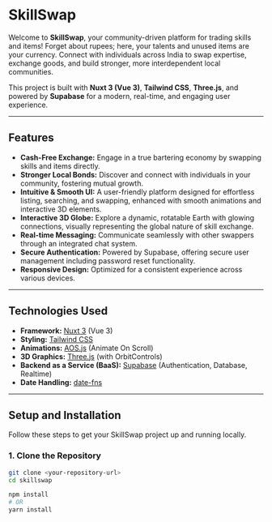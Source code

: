 # SkillSwap

Welcome to **SkillSwap**, your community-driven platform for trading skills and items! Forget about rupees; here, your talents and unused items are your currency. Connect with individuals across India to swap expertise, exchange goods, and build stronger, more interdependent local communities.

This project is built with **Nuxt 3 (Vue 3)**, **Tailwind CSS**, **Three.js**, and powered by **Supabase** for a modern, real-time, and engaging user experience.

---

## Features

* **Cash-Free Exchange:** Engage in a true bartering economy by swapping skills and items directly.
* **Stronger Local Bonds:** Discover and connect with individuals in your community, fostering mutual growth.
* **Intuitive & Smooth UI:** A user-friendly platform designed for effortless listing, searching, and swapping, enhanced with smooth animations and interactive 3D elements.
* **Interactive 3D Globe:** Explore a dynamic, rotatable Earth with glowing connections, visually representing the global nature of skill exchange.
* **Real-time Messaging:** Communicate seamlessly with other swappers through an integrated chat system.
* **Secure Authentication:** Powered by Supabase, offering secure user management including password reset functionality.
* **Responsive Design:** Optimized for a consistent experience across various devices.

---

## Technologies Used

* **Framework:** [Nuxt 3](https://nuxt.com/) (Vue 3)
* **Styling:** [Tailwind CSS](https://tailwindcss.com/)
* **Animations:** [AOS.js](https://michalsnik.github.io/aos/) (Animate On Scroll)
* **3D Graphics:** [Three.js](https://threejs.org/) (with OrbitControls)
* **Backend as a Service (BaaS):** [Supabase](https://supabase.com/) (Authentication, Database, Realtime)
* **Date Handling:** [date-fns](https://date-fns.org/)

---

## Setup and Installation

Follow these steps to get your SkillSwap project up and running locally.

### 1. Clone the Repository

```bash
git clone <your-repository-url>
cd skillswap

npm install
# OR
yarn install